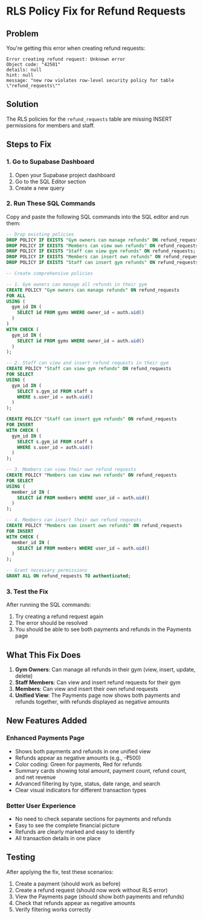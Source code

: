 # RLS Policy Fix for Refund Requests

## Problem
You're getting this error when creating refund requests:
```
Error creating refund request: Unknown error
Object code: "42501"
details: null
hint: null
message: "new row violates row-level security policy for table \"refund_requests\""
```

## Solution
The RLS policies for the `refund_requests` table are missing INSERT permissions for members and staff.

## Steps to Fix

### 1. Go to Supabase Dashboard
1. Open your Supabase project dashboard
2. Go to the SQL Editor section
3. Create a new query

### 2. Run These SQL Commands
Copy and paste the following SQL commands into the SQL editor and run them:

```sql
-- Drop existing policies
DROP POLICY IF EXISTS "Gym owners can manage refunds" ON refund_requests;
DROP POLICY IF EXISTS "Members can view own refunds" ON refund_requests;
DROP POLICY IF EXISTS "Staff can view gym refunds" ON refund_requests;
DROP POLICY IF EXISTS "Members can insert own refunds" ON refund_requests;
DROP POLICY IF EXISTS "Staff can insert gym refunds" ON refund_requests;

-- Create comprehensive policies

-- 1. Gym owners can manage all refunds in their gym
CREATE POLICY "Gym owners can manage refunds" ON refund_requests
FOR ALL
USING (
  gym_id IN (
    SELECT id FROM gyms WHERE owner_id = auth.uid()
  )
)
WITH CHECK (
  gym_id IN (
    SELECT id FROM gyms WHERE owner_id = auth.uid()
  )
);

-- 2. Staff can view and insert refund requests in their gym
CREATE POLICY "Staff can view gym refunds" ON refund_requests
FOR SELECT
USING (
  gym_id IN (
    SELECT s.gym_id FROM staff s
    WHERE s.user_id = auth.uid()
  )
);

CREATE POLICY "Staff can insert gym refunds" ON refund_requests
FOR INSERT
WITH CHECK (
  gym_id IN (
    SELECT s.gym_id FROM staff s
    WHERE s.user_id = auth.uid()
  )
);

-- 3. Members can view their own refund requests
CREATE POLICY "Members can view own refunds" ON refund_requests
FOR SELECT
USING (
  member_id IN (
    SELECT id FROM members WHERE user_id = auth.uid()
  )
);

-- 4. Members can insert their own refund requests
CREATE POLICY "Members can insert own refunds" ON refund_requests
FOR INSERT
WITH CHECK (
  member_id IN (
    SELECT id FROM members WHERE user_id = auth.uid()
  )
);

-- Grant necessary permissions
GRANT ALL ON refund_requests TO authenticated;
```

### 3. Test the Fix
After running the SQL commands:
1. Try creating a refund request again
2. The error should be resolved
3. You should be able to see both payments and refunds in the Payments page

## What This Fix Does

1. **Gym Owners**: Can manage all refunds in their gym (view, insert, update, delete)
2. **Staff Members**: Can view and insert refund requests for their gym
3. **Members**: Can view and insert their own refund requests
4. **Unified View**: The Payments page now shows both payments and refunds together, with refunds displayed as negative amounts

## New Features Added

### Enhanced Payments Page
- Shows both payments and refunds in one unified view
- Refunds appear as negative amounts (e.g., -₹500)
- Color coding: Green for payments, Red for refunds
- Summary cards showing total amount, payment count, refund count, and net revenue
- Advanced filtering by type, status, date range, and search
- Clear visual indicators for different transaction types

### Better User Experience
- No need to check separate sections for payments and refunds
- Easy to see the complete financial picture
- Refunds are clearly marked and easy to identify
- All transaction details in one place

## Testing
After applying the fix, test these scenarios:
1. Create a payment (should work as before)
2. Create a refund request (should now work without RLS error)
3. View the Payments page (should show both payments and refunds)
4. Check that refunds appear as negative amounts
5. Verify filtering works correctly

